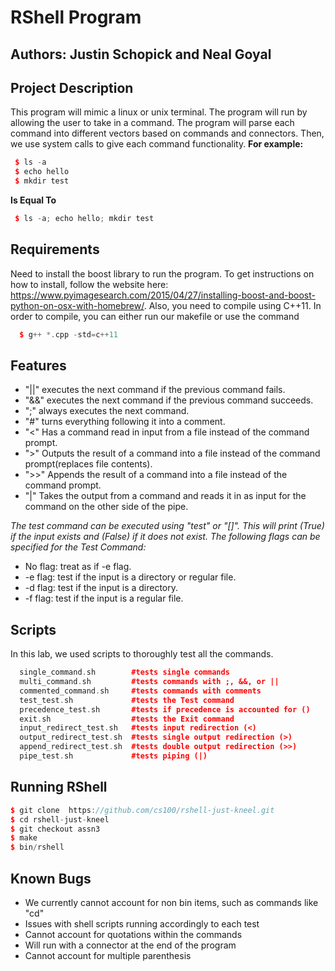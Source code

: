 # RShell Program
## Authors: Justin Schopick and Neal Goyal

## Project Description
This program will mimic a linux or unix terminal. The program will run by allowing the user to take in a command. The program will parse each command into different vectors based on commands and connectors. Then, we use system calls to give each command functionality.
**For example:**
```c++
 $ ls -a
 $ echo hello
 $ mkdir test
```
**Is Equal To**
```c++
 $ ls -a; echo hello; mkdir test
```
## Requirements
Need to install the boost library to run the program. To get instructions on how to install, follow the website here: https://www.pyimagesearch.com/2015/04/27/installing-boost-and-boost-python-on-osx-with-homebrew/. Also, you need to compile using C++11. In order to compile, you can either run our makefile or use the command
```c++
  $ g++ *.cpp -std=c++11
```
## Features
* "||" executes the next command if the previous command fails.
* "&&" executes the next command if the previous command succeeds.
* ";" always executes the next command.
* "#" turns everything following it into a comment.
* "<" Has a command read in input from a file instead of the command prompt.
* ">" Outputs the result of a command into a file instead of the command prompt(replaces file contents).
* ">>" Appends the result of a command into a file instead of the command prompt.
* "|" Takes the output from a command and reads it in as input for the command on the other side of the pipe.

*The test command can be executed using "test" or "[]". This will print (True) if the input exists and (False) if it does not exist. The following flags can be specified for the Test Command:*
* No flag: treat as if -e flag.
* -e flag: test if the input is a directory or regular file.
* -d flag: test if the input is a directory.
* -f flag: test if the input is a regular file.

## Scripts
In this lab, we used scripts to thoroughly test all the commands.
```c++
  single_command.sh        #tests single commands
  multi_command.sh         #tests commands with ;, &&, or ||
  commented_command.sh     #tests commands with comments
  test_test.sh             #tests the Test command
  precedence_test.sh       #tests if precedence is accounted for ()
  exit.sh                  #tests the Exit command
  input_redirect_test.sh   #tests input redirection (<)
  output_redirect_test.sh  #tests single output redirection (>)
  append_redirect_test.sh  #tests double output redirection (>>)
  pipe_test.sh			   #tests piping (|)
```

## Running RShell
```c++
$ git clone  https://github.com/cs100/rshell-just-kneel.git
$ cd rshell-just-kneel
$ git checkout assn3
$ make
$ bin/rshell
```

## Known Bugs
- We currently cannot account for non bin items, such as commands like "cd"
- Issues with shell scripts running accordingly to each test
- Cannot account for quotations within the commands
- Will run with a connector at the end of the program
- Cannot account for multiple parenthesis
